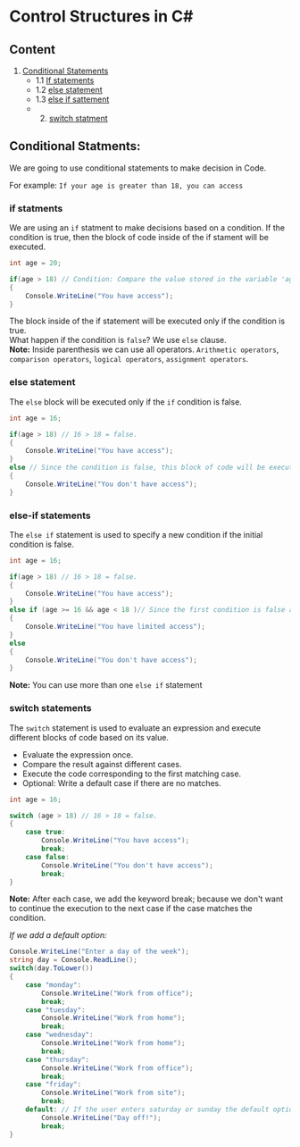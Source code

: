 # Control Structures in C#

## Content

1. [Conditional Statements](#conditional-statments)
    * 1.1 [If statements](#if-statments)
    * 1.2 [else statement](#else-statement)
    * 1.3 [else if sattement](#else-if-statements)
    * 2.  [switch statment](#switch-statements)


## Conditional Statments:

We are going to use conditional statements to make decision in Code.

For example:
    `If your age is greater than 18, you can access`

### if statments

We are using an `if` statment to make decisions based on a condition. If the condition is true, then the block of code inside of the if stament will be executed.

```csharp
int age = 20;

if(age > 18) // Condition: Compare the value stored in the variable 'age' with the minimum age => 20 > 18 = true. The code inside the block is executed.
{
    Console.WriteLine("You have access");
}
```
The block inside of the if statement will be executed only if the condition is true.  
What happen if the condition is `false`? We use `else` clause.  
**Note:** Inside parenthesis we can use all operators. `Arithmetic operators`, `comparison operators`, `logical operators`, `assignment operators`.

### else statement

The `else` block will be executed only if the `if` condition is false.

```csharp
int age = 16;

if(age > 18) // 16 > 18 = false.
{
    Console.WriteLine("You have access");
} 
else // Since the condition is false, this block of code will be executed.
{
    Console.WriteLine("You don't have access");
}

```
### else-if statements

The `else if` statement is used to specify a new condition if the initial condition is false.


```csharp
int age = 16;

if(age > 18) // 16 > 18 = false.
{
    Console.WriteLine("You have access");
} 
else if (age >= 16 && age < 18 )// Since the first condition is false and the second one is true, this block of code will be executed.
{
    Console.WriteLine("You have limited access");
}
else
{
    Console.WriteLine("You don't have access");
}

```

**Note:** You can use more than one `else if` statement


### switch statements

The `switch` statement is used to evaluate an expression and execute different blocks of code based on its value.

* Evaluate the expression once.
* Compare the result against different cases.
* Execute the code corresponding to the first matching case.
* Optional: Write a default case if there are no matches.

```csharp
int age = 16;

switch (age > 18) // 16 > 18 = false.
{
    case true:
        Console.WriteLine("You have access");
        break;
    case false:
        Console.WriteLine("You don't have access");
        break;
}   

```
**Note:** After each case, we add the keyword break; because we don't want to continue the execution to the next case if the case matches the condition.

*If we add a default option:*

```csharp
Console.WriteLine("Enter a day of the week");
string day = Console.ReadLine();
switch(day.ToLower())
{
    case "monday":
        Console.WriteLine("Work from office");
        break;
    case "tuesday":
        Console.WriteLine("Work from home");
        break;
    case "wednesday":
        Console.WriteLine("Work from home");
        break;
    case "thursday":
        Console.WriteLine("Work from office");
        break;
    case "friday":
        Console.WriteLine("Work from site");
        break;
    default: // If the user enters saturday or sunday the default option will be executed.
        Console.WriteLine("Day off!");
        break;
}
```